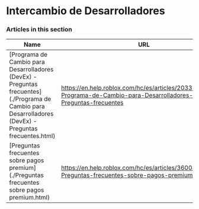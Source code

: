 # Intercambio de Desarrolladores  
### Articles in this section
Name|URL
-|-
[Programa de Cambio para Desarrolladores (DevEx) - Preguntas frecuentes](./Programa de Cambio para Desarrolladores (DevEx) - Preguntas frecuentes.html) |https://en.help.roblox.com/hc/es/articles/203314100-Programa-de-Cambio-para-Desarrolladores-DevEx-Preguntas-frecuentes
[Preguntas frecuentes sobre pagos premium](./Preguntas frecuentes sobre pagos premium.html) |https://en.help.roblox.com/hc/es/articles/360039178532-Preguntas-frecuentes-sobre-pagos-premium